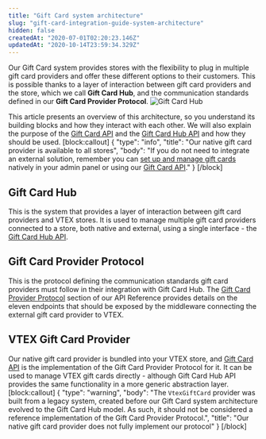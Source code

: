 ```yaml
---
title: "Gift Card system architecture"
slug: "gift-card-integration-guide-system-architecture"
hidden: false
createdAt: "2020-07-01T02:20:23.146Z"
updatedAt: "2020-10-14T23:59:34.329Z"
---
```


Our Gift Card system provides stores with the flexibility to plug in multiple gift card providers and offer these different options to their customers. This is possible thanks to a layer of interaction between gift card providers and the store, which we call **Gift Card Hub**, and the communication standards defined in our **Gift Card Provider Protocol**.
![Gift Card Hub](https://cdn.jsdelivr.net/gh/vtexdocs/dev-portal-content@main/docs/guides/Integration%20Guides/gift-card-integration-guide/gift-card-integration-guide-system-architecture-0_10.png)

This article presents an overview of this architecture, so you understand its building blocks and how they interact with each other. We will also explain the purpose of the [Gift Card API](https://developers.vtex.com/docs/api-reference/giftcard-api#overview) and the [Gift Card Hub API](https://developers.vtex.com/docs/api-reference/giftcard-hub-api#overview) and how they should be used.
[block:callout]
{
  "type": "info",
  "title": "Our native gift card provider is available to all stores",
  "body": "If you do not need to integrate an external solution, remember you can [set up and manage gift cards](https://help.vtex.com/tutorial/gift-card--tutorials_995) natively in your admin panel or using our [Gift Card API](https://developers.vtex.com/docs/api-reference/giftcard-api#overview)."
}
[/block]

## Gift Card Hub

This is the system that provides a layer of interaction between gift card providers and VTEX stores. It is used to manage multiple gift card providers connected to a store, both native and external, using a single interface - the [Gift Card Hub API](https://developers.vtex.com/docs/api-reference/giftcard-hub-api#overview).

## Gift Card Provider Protocol

This is the protocol defining the communication standards gift card providers must follow in their integration with Gift Card Hub. The [Gift Card Provider Protocol](https://developers.vtex.com/docs/api-reference/giftcard-provider-protocol#overview) section of our API Reference provides details on the eleven endpoints that should be exposed by the middleware connecting the external gift card provider to VTEX.

## VTEX Gift Card Provider

Our native gift card provider is bundled into your VTEX store, and [Gift Card API](https://developers.vtex.com/docs/api-reference/giftcard-api#overview) is the implementation of the Gift Card Provider Protocol for it. It can be used to manage VTEX gift cards directly - although Gift Card Hub API provides the same functionality in a more generic abstraction layer.
[block:callout]
{
  "type": "warning",
  "body": "The `VtexGiftCard` provider was built from a legacy system, created before our Gift Card system architecture evolved to the Gift Card Hub model. As such, it should not be considered a reference implementation of the Gift Card Provider Protocol.",
  "title": "Our native gift card provider does not fully implement our protocol"
}
[/block]
